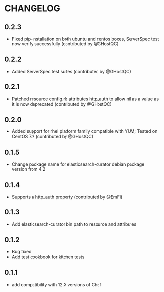 # CHANGELOG
## 0.2.3
* Fixed pip-installation on both ubuntu and centos boxes, ServerSpec test now verify successfully (contributed by @GHostQC)

## 0.2.2
* Added ServerSpec test suites (contributed by @GHostQC)

## 0.2.1
* Patched resource config.rb attributes http_auth to allow nil as a value as it is now deprecated (contributed by @GHostQC)

## 0.2.0
* Added support for rhel platform family compatible with YUM; Tested on CentOS 7.2 (contributed by @GHostQC)

## 0.1.5
* Change package name for elasticsearch-curator debian package version from 4.2

## 0.1.4
* Supports a http_auth property (contributed by @EmFl)

## 0.1.3
* Add elasticsearch-curator bin path to resource and attributes

## 0.1.2
* Bug fixed
* Add test cookbook for kitchen tests

## 0.1.1
* add compatibility with 12.X versions of Chef
